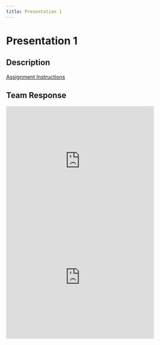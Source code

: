 ```yaml
---
title: Presentation 1
---
```


# Presentation 1

## Description
[Assignment Instructions](https://egr557.github.io/assignments/presentation-I.html)

## Team Response
<iframe width="400" height="315" src="https://www.youtube.com/embed/iwJ6JhAadY0" frameborder="0" allow="accelerometer; autoplay; clipboard-write; encrypted-media; gyroscope; picture-in-picture" allowfullscreen></iframe>

<iframe width="400" height="315" src="https://www.youtube.com/embed/TYOn1yv-m28" frameborder="0" allow="accelerometer; autoplay; clipboard-write; encrypted-media; gyroscope; picture-in-picture" allowfullscreen></iframe>
